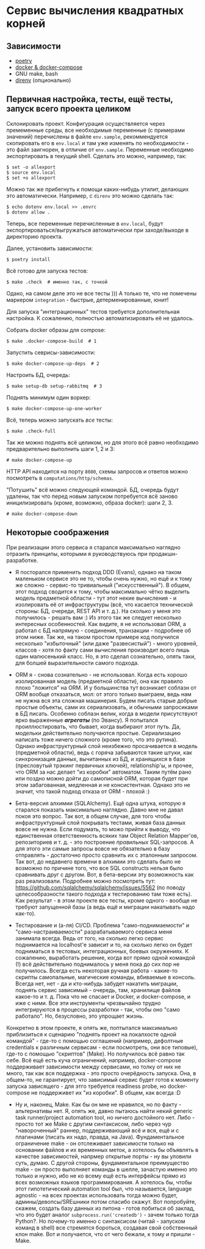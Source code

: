 # Сервис вычисления квадратных корней

## Зависимости

* [poetry](https://python-poetry.org/docs/#installation)
* [docker & docker-compose](https://docs.docker.com/get-docker/)
* GNU make, bash
* [direnv](https://direnv.net/) (опционально)

## Первичная настройка, тесты, ещё тесты, запуск всего проекта целиком

Склонировать проект. Конфигурация осуществляется через премеменные среды, все необходимые переменные (с примерами значений) перечислены в файле `env.sample`, рекоммендуется скопировать его в `env.local` и там уже изменять по необходимости - это файл заигнорен, в отличие от `env.sample`. Переменные необходимо экспортировать в текущий shell. Сделать это можно, например, так:

```console
$ set -o allexport
$ source env.local
$ set +o allexport
```

Можно так же прибегнуть к помощи каких-нибудь утилит, делающих это автоматически. Например, с `direnv` это можно сделать так:

```console
$ echo dotenv env.local >> .envrc
$ dotenv allow .
```

Теперь, все переменные перечисленные в `env.local`, будут экспортироваться/выгружаться автоматически при заходе/выходе в директорию проекта.

Далее, установить зависимости:

```console
$ poetry install
```

Всё готово для запуска тестов:

```console
$ make .check  # именно так, с точкой
```

Одако, на самом деле это не все тесты ))) А только те, что не помечены маркером `integration` - быстрые, детерменированные, юнит!

Для запуска "интеграционных" тестов требуется дополнительная настройка. К сожалению, полностью автоматизировать её не удалось.

Собрать docker образы для compose:

```console
$ make .docker-compose-build  # 1
```

Запустить севрисы-зависимости:

```console
$ make docker-compose-up-deps  # 2
```

Настроить БД, очередь:

```console
$ make setup-db setup-rabbitmq  # 3
```

Поднять минимум один воркер:

```console
$ make docker-compose-up-one-worker
```

Всё, теперь можно запускать _все_ тесты:

```console
$ make .check-full
```

Так же можно поднять всё целиком, но для этого всё равно необходимо предварительно выполнить шаги 1, 2 и 3:

```console
# make docker-compose-up
```

HTTP API находится на порту `8080`, схемы запросов и ответов можно посмотреть в `computations/http/schemas`.

"Потушить" всё можно следующей командой. БД, очередь будут удалены, так что перед новым запуском потребуется всё заново иницилизировать (кроме, возможно, образа docker): шаги 2, 3.

```console
# make docker-compose-down
```

## Некоторые соображения

При реализации этого сервиса я старался максимально наглядно отразить принципы, которыми я руководствуюсь при продакшн-разработке.

* Я посторался применить подход DDD (Evans), однако на таком маленьком сервисе это не то, чтобы очень нужно, но ещё и к тому же сложно - сервис-то тривиальный ("искусственный"). В общем, этот подход сводится к тому, чтобы максимально чётко выделить модель предметной области - тут этот некие вычисления - и изолировать её от инфраструктуры (всё, что касается технической стороны: БД, очереди, REST API и т. д.). На сколько у меня это получилось - решать вам :) Из этого так же следует несколько интересных особенностей. Как видите, я не использовал ORM, а работал с БД напрямую - соединения, транзакции - подробнее об этом ниже. Так же, на таком простом примере код получился несколько "избыточный" (или даже "развесистый") - много уровней, классов - хотя по факту сами вычисления производит всего лишь один малюсенький класс. Но, я это сделал сознательно, опять таки, для болшей выразительности самого подхода.

* ORM я - снова сознательно - не использовал. Когда есть хорошо изолированная модель (предметной области), она как правило плохо "ложится" на ORM. И у большинства тут возникает соблазн от ORM вообще отказаться, мол: от этого только выиграем, ведь нам не нужна вся эта сложная машинерия. Будем писать старые добрые простые объекты, сами их сериализовать, и обычными запросиками в БД писать. Особенно соблазн велик, когда в модели присутствуют ярко выраженные ***агрегаты*** (по Эвансу). Я попытался проиллюстировать, что бывает, когда выбирают этот путь. Да, модельки действительно получаются простые. Сериализацию написать тоже ничего сложного (кроме того, что это рутина). Однако инфраструктурный слой неизбежно просачивается в модель (предметной области), ведь с горяча забываются такие штуки, как синхронизация данных, вычитанных из БД, и хранящихся в базе (пресловутый трэкинг первичных ключей), relationship'ы, и прочее, что ORM за нас делает "из коробки" автоматом. Таким путём рано или поздно можно дойти до самописной ORM, которая будет при этом забагованная, медленная и не консистентная. Однако это не значит, что такой подход отказа от ORM - плохой :)

* Бета-версия алхимии (SQLAlchemy). Ещё одна штука, которую я старался показать максимально наглядно. Давно мне не давал покоя это вопрос. Так вот, в общем случае, для того чтобы инфраструктурный слой покрывать тестами, живая база данных вовсе не нужна. Если подумать, то можо прийти к выводу, что единственная ответственность всяких там Object Relation Mapper'ов, репозиториев и т. д. - это построение *правильных* SQL-запросов. А для этого эти самые запросы вовсе не обязательно в базу отправлять - достаточно просто сравнить их с эталонным запросом. Так вот, до недавнего времени в алхимии это сделать было не возможно по причине того, что все SQL constructs нельзя было сравнивать друг с другом. Вот, в бета-версии эту возможность как раз реализовали. Подробнее можно посмотреть тут: https://github.com/sqlalchemy/sqlalchemy/issues/5562 (по поводу целесообразности такого подхода к тестированию там тоже есть). Как результат - в этом проекте все тесты, кроме одного - вообще не требуют запущенной базы (а ведь ещё и миграции накатывать надо как-то).

* Тестирование и (а-ля) CI/CD. Проблема "само-поднимаемости" и "само-настраиваемости" разрабатываемого сервиса меня занимала всегда. Ведь от того, на сколько легко сервис поднимается на localhost'е зависит и то, на сколько легко он будет подниматься в тестовых, интеграционных, боевых окружениях. К сожалению, выработать решение, когда вот прямо одной командой (!) всё действительно поднималось у меня пока до сих пор не получилось. Всегда есть некоторая ручная работа - какие-то скрипты самопальные, магические команды, вбиваемые в консоль. Всегда нет, нет - да и кто-нибудь забудет накатить миграции, поднять сервис зависимый - очередь, там, хранилище файлов какое-то и т. д. Пока что не спасает и Docker, и docker-compose, и иже с ними. Все эти инструменты чрезвычайно трудно интегрируются в процессы разработки - так, чтобы оно "само работало". Но, безусловно, это упрощает жизнь.

Конкретно в этом проекте, я опять же, поптытался максимально приблизиться к сценарию "поднять проект на локалхосте одной командой" - где-то с помощью соглашений (например, дефолтные credentials к различным сервисам - если посмотреть, они все типовые), где-то с помощью "скриптов" (Make). Но получилось всё равно так себе. Всё ещё есть куча ограничений, например, docker-compose поддерживает зависимости между сервисами, но толку от них не много, так как вся поддержка - это просто очерёдность запуска. Она, в общем-то, не гарантирует, что зависимый сервис будет готов к моменту запуска зависящего - для этго требуется readiness probe, но docker-compose не поддерживет их "из коробки". В общем, как всегда :D

* Ну и, наконец, Make. Как бы он мне не нравился, но по факту - альтернативы нет. Я, опять же, давно пытаюсь найти некий generic task runner/project automation tool, но ничего достойного нет. Либо - просто тот же Make с другим синтаксисом, либо через чур "навороченный" раннер, поддерживающий всё и вся, ещё и с плагинами (писать их надо, правда, на Java). Фундаментальное ограничение make - он отслеживает зависимости только на основании файлов и их временных меток, а хотелось бы объявлять в качестве зависимостей, напрмер открытые порты - ну вы уловили суть, думаю. С другой стороны, фундаментальное преимущество make - он просто выполняет команды в шелле, зачастую именно это только и нужно, ибо не ко всему ещё есть интерфейсы прямо из всех возможных языков программирования. А хотелось бы, чтобы этот гипотетический automation tool был, что называется, language agnostic - на всех проектах использовать тогда можно будет, админы/девопсы/SREшники потом спасибо скажут. Вот попробуйте, скажем, создать базу данных из питона - готов побиться об заклад, что это будет аналог `subprocess.run('createdb')` - зачем только тогда Python?. Но почему-то именно с синтаксисом (читай - запуском команд в shell) все стремятся бороться, создавая свой собственный клон make. Вот и получается, что от чего бежали, к тому и пришли - Make.
